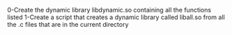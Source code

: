 0-Create the dynamic library libdynamic.so containing all the functions listed
1-Create a script that creates a dynamic library called liball.so from all the .c files that are in the current directory
